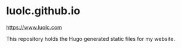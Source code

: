 # luolc.github.io

https://www.luolc.com

This repository holds the Hugo generated static files for my website.

